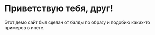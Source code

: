 # Приветствую тебя, друг!

Этот демо сайт был сделан от балды по образу и подобию каких-то примеров в инете.

